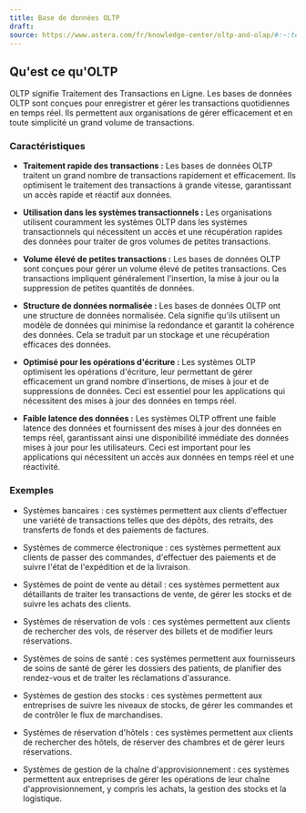 ```yaml
---
title: Base de données OLTP
draft: 
source: https://www.astera.com/fr/knowledge-center/oltp-and-olap/#:~:text=Structure%20de%20donn%C3%A9es%20normalis%C3%A9e%20%3A%20Les%20bases%20de,un%20stockage%20et%20une%20r%C3%A9cup%C3%A9ration%20efficaces%20des%20donn%C3%A9es
---
```

## Qu'est ce qu'OLTP
OLTP signifie Traitement des Transactions en Ligne.
Les bases de données OLTP sont conçues pour enregistrer et gérer les transactions quotidiennes en temps réel.
Ils permettent aux organisations de gérer efficacement et en toute simplicité un grand volume de transactions.

### Caractéristiques
- **Traitement rapide des transactions :** Les bases de données OLTP traitent un grand nombre de transactions rapidement et efficacement. Ils optimisent le traitement des transactions à grande vitesse, garantissant un accès rapide et réactif aux données.

- **Utilisation dans les systèmes transactionnels :** Les organisations utilisent couramment les systèmes OLTP dans les systèmes transactionnels qui nécessitent un accès et une récupération rapides des données pour traiter de gros volumes de petites transactions.

- **Volume élevé de petites transactions :** Les bases de données OLTP sont conçues pour gérer un volume élevé de petites transactions. Ces transactions impliquent généralement l'insertion, la mise à jour ou la suppression de petites quantités de données.

- **Structure de données normalisée :** Les bases de données OLTP ont une structure de données normalisée. Cela signifie qu'ils utilisent un modèle de données qui minimise la redondance et garantit la cohérence des données. Cela se traduit par un stockage et une récupération efficaces des données.

- **Optimisé pour les opérations d'écriture :** Les systèmes OLTP optimisent les opérations d'écriture, leur permettant de gérer efficacement un grand nombre d'insertions, de mises à jour et de suppressions de données. Ceci est essentiel pour les applications qui nécessitent des mises à jour des données en temps réel.

- **Faible latence des données :** Les systèmes OLTP offrent une faible latence des données et fournissent des mises à jour des données en temps réel, garantissant ainsi une disponibilité immédiate des données mises à jour pour les utilisateurs. Ceci est important pour les applications qui nécessitent un accès aux données en temps réel et une réactivité.

### Exemples
- Systèmes bancaires : ces systèmes permettent aux clients d'effectuer une variété de transactions telles que des dépôts, des retraits, des transferts de fonds et des paiements de factures.

- Systèmes de commerce électronique : ces systèmes permettent aux clients de passer des commandes, d'effectuer des paiements et de suivre l'état de l'expédition et de la livraison.

- Systèmes de point de vente au détail : ces systèmes permettent aux détaillants de traiter les transactions de vente, de gérer les stocks et de suivre les achats des clients.

- Systèmes de réservation de vols : ces systèmes permettent aux clients de rechercher des vols, de réserver des billets et de modifier leurs réservations.

- Systèmes de soins de santé : ces systèmes permettent aux fournisseurs de soins de santé de gérer les dossiers des patients, de planifier des rendez-vous et de traiter les réclamations d'assurance.

- Systèmes de gestion des stocks : ces systèmes permettent aux entreprises de suivre les niveaux de stocks, de gérer les commandes et de contrôler le flux de marchandises.

- Systèmes de réservation d'hôtels : ces systèmes permettent aux clients de rechercher des hôtels, de réserver des chambres et de gérer leurs réservations.

- Systèmes de gestion de la chaîne d'approvisionnement : ces systèmes permettent aux entreprises de gérer les opérations de leur chaîne d'approvisionnement, y compris les achats, la gestion des stocks et la logistique.
